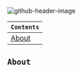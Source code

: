 ![github-header-image](https://github.com/devrath/studious-ds-adventure/assets/1456191/24436229-ceda-446c-a4e3-efad7622f63b)


<div align="center">
  
| `Contents` |
| ---------- |
| [About](https://github.com/devrath/studious-ds-adventure/tree/main/collection/BinaryTrees#about) |

</div>

## `About`




